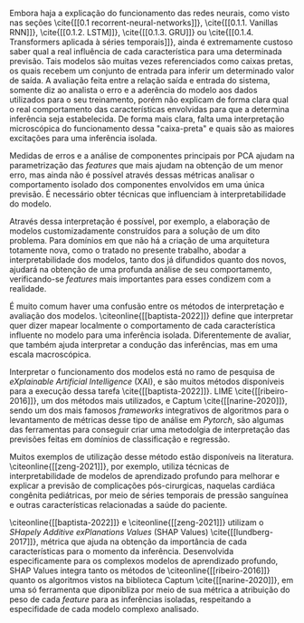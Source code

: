 Embora haja a explicação do funcionamento das redes neurais, como visto nas seções \cite{[[0.1 recorrent-neural-networks]]}, \cite{[[0.1.1. Vanillas RNN]]}, \cite{[[0.1.2. LSTM]]}, \cite{[[0.1.3. GRU]]} ou \cite{[[0.1.4. Transformers aplicada à séries temporais]]}, ainda é extremamente custoso saber qual a real influência de cada característica para uma determinada previsão. Tais modelos são muitas vezes referenciados como caixas pretas, os quais recebem um conjunto de entrada para inferir um determinado valor de saída. A avaliação feita entre a relação saída e entrada do sistema, somente diz ao analista o erro e a aderência do modelo aos dados utilizados para o seu treinamento, porém não explicam de forma clara qual o real comportamento das características envolvidas para que a determina inferência seja estabelecida. De forma mais clara, falta uma interpretação microscópica do funcionamento dessa "caixa-preta" e quais são as maiores excitações para uma inferência isolada.

Medidas de erros e a análise de componentes principais por PCA ajudam na parametrização das *features* que mais ajudam na obtenção de um menor erro, mas ainda não é possível através dessas métricas analisar o comportamento isolado dos componentes envolvidos em uma única previsão. É necessário obter técnicas que influenciam  à interpretabilidade do modelo.

Através dessa interpretação é possível, por exemplo, a elaboração de modelos customizadamente construídos para a solução de um dito problema. Para domínios em que não há a criação de uma arquitetura totamente nova, como o tratado no presente trabalho, abodar a interpretabilidade dos modelos, tanto dos já difundidos quanto dos novos, ajudará na obtenção de uma profunda análise de seu comportamento, verificando-se *features* mais importantes para esses condizem com a realidade.

É muito comum haver uma confusão entre os métodos de interpretação e avaliação dos modelos. \citeonline{[[baptista-2022]]} define que interpretar quer dizer mapear localmente o comportamento de cada característica influente no modelo para uma inferência isolada. Diferentemente de avaliar, que também ajuda interpretar a condução das inferências, mas em uma escala macroscópica.

Interpretar o funcionamento dos modelos está no ramo de pesquisa de *eXplainable Artificial Intelligence* (XAI), e são muitos métodos disponíveis para a execução dessa tarefa \cite{[[baptista-2022]]}. LIME \cite{[[ribeiro-2016]]}, um dos métodos mais utilizados, e Captum \cite{[[narine-2020]]}, sendo um dos mais famosos *frameworks* integrativos de algoritmos para o levantamento de métricas desse tipo de análise em *Pytorch*, são algumas das ferramentas para conseguir criar uma metodolgia de interpretação das previsões feitas em domínios de classificação e regressão.

Muitos exemplos de utilização desse método estão disponíveis na literatura. \citeonline{[[zeng-2021]]}, por exemplo, utiliza técnicas de interpretabilidade de modelos de aprendizado profundo para melhorar e explicar a previsão de complicações pós-cirurgicas, naquelas cardiáca congênita pediátricas, por meio de séries temporais de pressão sanguínea e outras características relacionadas a saúde do paciente.

\citeonline{[[baptista-2022]]} e \citeonline{[[zeng-2021]]} utilizam o *SHapely Additive exPlanations Values* (SHAP Values) \cite{[[lundberg-2017]]}, métrica que ajuda na obtenção da importância de cada características para o momento da inferência. Desenvolvida especificamente para os complexos modelos de aprendizado profundo, SHAP Values integra tanto os métodos de \citeonline{[[ribeiro-2016]]} quanto os algoritmos vistos na biblioteca Captum \cite{[[narine-2020]]}, em uma só ferramenta que diponibliza por meio de sua métrica a atribuição do peso de cada *feature* para as inferências isoladas, respeitando a especifidade de cada modelo complexo analisado.
